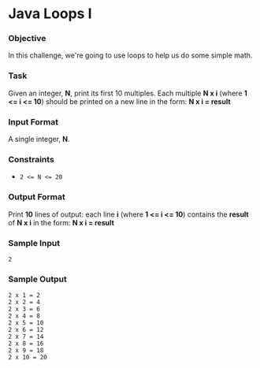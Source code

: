 # Java Loops I

### Objective
In this challenge, we're going to use loops to help us do some simple math.

### Task
Given an integer, **N**, print its first 10 multiples. Each multiple **N x i** (where **1 <= i <= 10**) should be printed on a new line in the form: **N x i = result**

### Input Format
A single integer, **N**.

### Constraints
-  ``2 <= N <= 20`` 

### Output Format
Print **10** lines of output: each line **i** (where **1 <= i <= 10**) contains the **result** of **N x i** in the form: **N x i = result**

### Sample Input
```
2
```

### Sample Output
```
2 x 1 = 2
2 x 2 = 4
2 x 3 = 6
2 x 4 = 8
2 x 5 = 10
2 x 6 = 12
2 x 7 = 14
2 x 8 = 16
2 x 9 = 18
2 x 10 = 20
```
